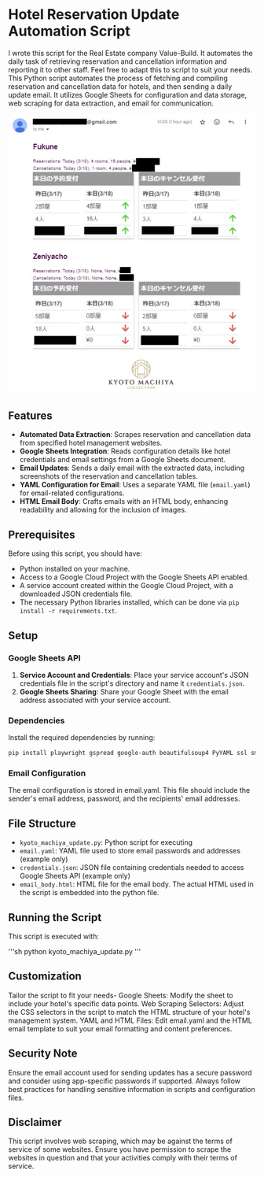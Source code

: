 # Hotel Reservation Update Automation Script
I wrote this script for the Real Estate company Value-Build. It automates the daily task of retrieving reservation and cancellation information and reporting it to other staff. Feel free to adapt this to script to suit your needs.
This Python script automates the process of fetching and compiling reservation and cancellation data for hotels, and then sending a daily update email. It utilizes Google Sheets for configuration and data storage, web scraping for data extraction, and email for communication.

![Preview](Preview.jpeg)

## Features
- **Automated Data Extraction**: Scrapes reservation and cancellation data from specified hotel management websites.
- **Google Sheets Integration**: Reads configuration details like hotel credentials and email settings from a Google Sheets document.
- **Email Updates**: Sends a daily email with the extracted data, including screenshots of the reservation and cancellation tables.
- **YAML Configuration for Email**: Uses a separate YAML file (`email.yaml`) for email-related configurations.
- **HTML Email Body**: Crafts emails with an HTML body, enhancing readability and allowing for the inclusion of images.

## Prerequisites
Before using this script, you should have:

- Python installed on your machine.
- Access to a Google Cloud Project with the Google Sheets API enabled.
- A service account created within the Google Cloud Project, with a downloaded JSON credentials file.
- The necessary Python libraries installed, which can be done via `pip install -r requirements.txt`.

## Setup

### Google Sheets API
1. **Service Account and Credentials**: Place your service account's JSON credentials file in the script's directory and name it `credentials.json`.
2. **Google Sheets Sharing**: Share your Google Sheet with the email address associated with your service account.

### Dependencies
Install the required dependencies by running:

```sh
pip install playwright gspread google-auth beautifulsoup4 PyYAML ssl smtplib email
```

### Email Configuration
The email configuration is stored in email.yaml. This file should include the sender's email address, password, and the recipients' email addresses.

## File Structure
- `kyoto_machiya_update.py`: Python script for executing
- `email.yaml`: YAML file used to store email passwords and addresses (example only)
- `credentials.json`: JSON file containing credentials needed to access Google Sheets API (example only)
- `email_body.html`: HTML file for the email body. The actual HTML used in the script is embedded into the python file.

## Running the Script
This script is executed with:

'''sh
python kyoto_machiya_update.py
'''

## Customization
Tailor the script to fit your needs-
Google Sheets: Modify the sheet to include your hotel's specific data points.
Web Scraping Selectors: Adjust the CSS selectors in the script to match the HTML structure of your hotel's management system.
YAML and HTML Files: Edit email.yaml and the HTML email template to suit your email formatting and content preferences.

## Security Note
Ensure the email account used for sending updates has a secure password and consider using app-specific passwords if supported. Always follow best practices for handling sensitive information in scripts and configuration files.

## Disclaimer
This script involves web scraping, which may be against the terms of service of some websites. Ensure you have permission to scrape the websites in question and that your activities comply with their terms of service.
